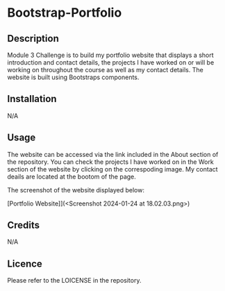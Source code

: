 # Bootstrap-Portfolio

## Description

Module 3 Challenge is to build my portfolio website that displays a short introduction and contact details, the projects I have worked on or will be working on throughout the course as well as my contact details. The website is built using Bootstraps components. 

## Installation

N/A

## Usage

 The website can be accessed via the link included in the About section of the repository. You can check the projects I have worked on in the Work section of the website by clicking on the correspoding image. My contact deails are located at the bootom of the page.

 The screenshot of the website displayed below: 

[Portfolio Website]](<Screenshot 2024-01-24 at 18.02.03.png>)


## Credits

N/A

## Licence

Please refer to the LOICENSE in the repository.
